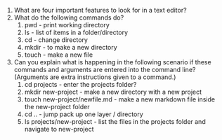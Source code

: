 1. What are four important features to look for in a text editor?
2. What do the following commands do?
    1. pwd - print working directory
    2. ls - list of items in a folder/directory 
    3. cd - change directory 
    4. mkdir - to make a new directory
    5. touch - make a new file 
3. Can you explain what is happening in the following scenario if these commands and arguments are entered into the command line? (Arguments are extra instructions given to a command.)
    1. cd projects  -  enter the projects folder?
    2. mkdir new-project  - make a new directory with a new project
    3. touch new-project/newfile.md   - make a new markdown file inside the new-project folder
    4. cd ..   - jump pack up one layer / directory
    5. ls projects/new-project  -  list the files in the projects folder and navigate to new-project
